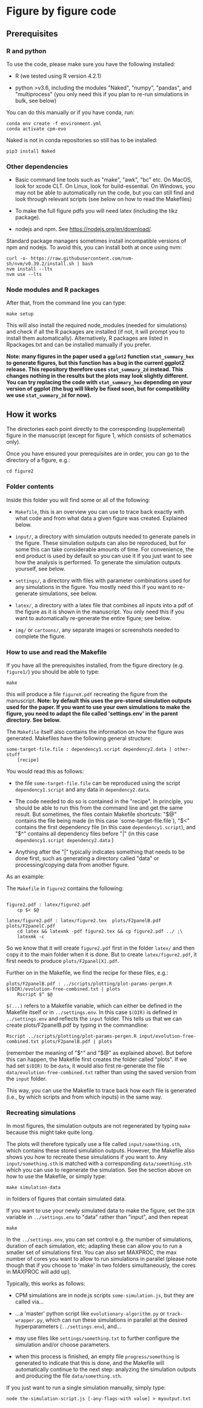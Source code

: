 # Figure by figure code

## Prerequisites

### R and python

To use the code, please make sure you have the following installed:

- R (we tested using R version 4.2.1)

- python >v3.6, including the modules "Naked", "numpy", "pandas", and "multiprocess"
(you only need this if you plan to re-run simulations in bulk, see below)

You can do this manually or if you have conda, run:

```
conda env create -f environment.yml
conda activate cpm-evo
```

Naked is not in conda repositories so still has to be installed: 

```
pip3 install Naked
```

### Other dependencies


- Basic command line tools such as "make", "awk", "bc" etc. On MacOS, look for xcode CLT.
 On Linux, look for build-essential. On Windows, you may not be able to automatically 
 run the code, but you can still find and look through relevant scripts (see below on 
 how to read the Makefiles)
 
- To make the full figure pdfs you will need latex (including the tikz package). 
 
- nodejs and npm. See https://nodejs.org/en/download/.

Standard package managers sometimes install incompatible versions of npm and nodejs. 
To avoid this, you can install both at once using nvm:

```
curl -o- https://raw.githubusercontent.com/nvm-sh/nvm/v0.39.2/install.sh | bash
nvm install --lts
nvm use --lts
```

### Node modules and R packages

After that, from the command line you can type:

```
make setup
```

This will also install the required node_modules (needed for simulations) and 
check if all the R packages are installed (if not, it will prompt you to install 
them automatically). Alternatively, R packages are listed in Rpackages.txt and can be installed
manually if you prefer. 


**Note: many figures in the paper used a `ggplot2` function `stat_summary_hex` to 
generate figures, but this function has a bug in the current ggplot2 release. 
This repository therefore uses `stat_summary_2d` instead. This changes nothing in the 
results but the plots may look slightly different. You can try replacing the code with 
`stat_summary_hex` depending on your version of ggplot (the bug will likely be fixed soon,
but for compatibility we use `stat_summary_2d` for now).**


## How it works

The directories each point directly to the corresponding (supplemental) figure in the
manuscript (except for figure 1, which consists of schematics only).

Once you have ensured your prerequisites are in order, you can go to the
directory of a figure, e.g.:

```
cd figure2
```

### Folder contents

Inside this folder you will find some or all of the following:

- `Makefile`, this is an overview you can use to trace back exactly with what 
code and from what data a given figure was created. Explained below.

- `input/`, a directory with simulation outputs needed to generate panels in the figure. 
These simulation outputs can also be reproduced, but for some this can take considerable
amounts of time. For convenience, the end product is used by default so you can use it 
if you just want to see how the analysis is performed. To generate the simulation outputs
yourself, see below.

- `settings/`, a directory with files with parameter combinations used for any simulations
in the figure. You mostly need this if you want to re-generate simulations, see below.

- `latex/`, a directory with a latex file that combines all inputs into a pdf of
the figure as it is shown in the manuscript. You only need this if you want to 
automatically re-generate the entire figure; see below.

- `img/` or `cartoons/`, any separate images or screenshots needed to complete the figure.  


### How to use and read the Makefile

If you have all the prerequisites installed, from the figure directory (e.g. `figure1/`)
you should be able to type:

```
make
```

this will produce a file `figureX.pdf` recreating the figure from the manuscript.
**Note: by default this uses the pre-stored simulation outputs used for the paper.
If you want to use your own simulations to make the figure, you need to adapt the file
called 'settings.env' in the parent directory. See below.**

The `Makefile` itself also contains the information on how the figure was generated.
Makefiles have the following general structure:

```
some-target-file.file : dependency1.script dependency2.data | other-stuff
	[recipe]
```

You would read this as follows:

- the file `some-target-file.file` can be reproduced using the script `dependency1.script`
 and any data in `dependency2.data`. 

- The code needed to do so is contained in the "recipe". In principle, you should be able
to run this from the command line and get the same result. But sometimes, the files contain
Makefile shortcuts: "$@" contains the file being made (in this case `some-target-file.file`),
"$<" contains the first dependency file (in this case `dependency1.script`), and
"$^" contains all dependency files before "|" (in this case `dependency1.script dependency2.data` )

- Anything after the "|" typically indicates something that needs to be done first, 
such as generating a directory called "data" or processing/copying data from another figure.

As an example:

The `Makefile` in `figure2` contains the following:

```
	
figure2.pdf : latex/figure2.pdf
	cp $< $@

latex/figure2.pdf : latex/figure2.tex  plots/F2panelB.pdf plots/F2panelC.pdf
	cd latex && latexmk -pdf figure2.tex && cp figure2.pdf ../ ;\
	latexmk -c
```

So we know that it will create `figure2.pdf` first in the folder `latex/` and then
copy it to the main folder when it is done. But to create `latex/figure2.pdf`, it
first needs to produce `plots/F2panel[X].pdf`.

Further on in the Makefile, we find the recipe for these files, e.g.:

```
plots/F2panelB.pdf : ../scripts/plotting/plot-params-pergen.R $(DIR)/evolution-free-combined.txt | plots
	Rscript $^ $@
```

`$(...)` refers to a Makefile variable, which can either be defined in the Makefile itself
or in `../settings.env`. In this case `$(DIR)` is defined in `../settings.env` and reflects the `input` folder.
This tells us that we can create plots/F2panelB.pdf by typing in the commandline:

```
Rscript ../scripts/plotting/plot-params-pergen.R input/evolution-free-combined.txt plots/F2panelB.pdf | plots
```

(remember the meaning of "$^" and "$@" as explained above). But before this can happen,
the Makefile first creates the folder called "plots". If we had set `$(DIR)` to be `data`,
it would also first re-generate the file `data/evolution-free-combined.txt` rather than 
using the saved version from the `input` folder. 

This way, you can use the Makefile to trace back how each file is generated (i.e., by which scripts 
and from which inputs) in the same way. 

### Recreating simulations

In most figures, the simulation outputs are not regenerated by typing `make` because
this might take quite long.

The plots will therefore typically use a file called `input/something.sth`, which 
contains these stored simulation outputs. However, the Makefile also shows you 
how to recreate these simulations if you want to. Any `input/something.sth` is 
matched with a corresponding `data/something.sth` which you can use to regenerate 
the simulation. See the section above on how to use the Makefile, or simply type:

```
make simulation-data
```

in folders of figures that contain simulated data.

If you want to use your newly simulated data to make the figure, set the `DIR` variable
in `../settings.env` to "data" rather than "input", and then repeat

```
make
```


In the `../settings.env`, you can set 
control e.g. the number of simulations, duration of each simulation, etc; adapting these
can allow you to run a smaller set of simulations first. 
You can also set MAXPROC, the max number of cores you want to 
allow to run simulations in parallel (please note though that if you choose to 'make' 
in two folders simultaneously, the cores in MAXPROC will add up).

Typically, this works as follows:

- CPM simulations are in node.js scripts `some-simulation.js`, but they are called via...

- ...a 'master' python script like `evolutionary-algorithm.py` or `track-wrapper.py`, which
can run these simulations in parallel at the desired hyperparameters (`../settings.env`), 
and...

- may use files like `settings/something.txt` to further configure the simulation and/or choose
parameters. 

- when this process is finished, an empty file `progress/something` is generated to indicate that
this is done, and the Makefile will automatically continue to the next step: 
analyzing the simulation outputs and producing the file `data/something.sth`.


If you just want to run a single simulation manually, simply type:

```
node the-simulation-script.js [-any-flags-with value] > myoutput.txt
```
